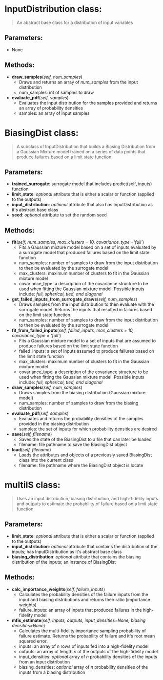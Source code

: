 # InputDistribution class:
> An abstract base class for a distribution of input variables

## Parameters:
* None

## Methods:
* **draw_samples**(*self, num_samples*)
	* Draws and returns an array of *num_samples* from the input distribution
	* num_samples: int of samples to draw
* **evaluate_pdf**(*self, samples*)
	* Evaluates the input distribution for the samples provided and returns an array of probability densities
	* samples: an array of input samples

# BiasingDist class:
> A subclass of InputDistribution that builds a Biasing Distribution from a Gaussian Mixture model trained on a series of data points that produce failures based on a limit state function.

## Parameters:
* **trained_surrogate**: surrogate model that includes predict(self, inputs) function
* **limit_state**: *optional* attribute that is either a scalar or function (applied to the outputs)
* **input_distribution**: *optional* attribute that also has InputDistribution as it's abstract base class
* **seed**: *optional* attribute to set the random seed
## Methods:
* **fit**(*self, num_samples, max_clusters = 10, covariance_type ='full'*)
	* Fits a Gaussian mixture model based on a set of inputs evaluated by a surrogate model that produced failures based on the limit state function
	* num_samples: number of samples to draw from the input distribution to then be evaluated by the surrogate model
	* max_clusters: maximum number of clusters to fit in the Gaussian mixture model
	* covariance_type: a description of the covariance structure to be used when fitting the Gaussian mixture model. Possible inputs include: *full, spherical, tied, and diagonal*
* **get_failed_inputs_from_surrogate_draws**(*self, num_samples*) 
	* Draws samples from the input distribution to then evaluate with the surrogate model. Returns the inputs that resulted in failures based on the limit state function.
	* num_samples: number of samples to draw from the input distribution to then be evaluated by the surrogate model
* **fit_from_failed_inputs**(*self, failed_inputs, max_clusters = 10, covariance_type = 'full'*) 
	* Fits a Gaussian mixture model to a set of inputs that are assumed to produce failures based on the limit state function
	* failed_inputs: a set of inputs assumed to produce failures based on the limit state function
	* max_clusters: maximum number of clusters to fit in the Gaussian mixture model
	* covariance_type: a description of the covariance structure to be used when fitting the Gaussian mixture model. Possible inputs include: *full, spherical, tied, and diagonal*
* **draw_samples**(*self, num_samples*) 
	* Draws samples from the biasing distribution (Gaussian mixture model)
	* num_samples: number of samples to draw from the biasing distribution
* **evaluate_pdf**(*self, samples*) 
	* Evaluates and returns the probability densities of the samples provided in the biasing distribution
	* samples: the set of inputs for which probability densities are desired
* **save**(*self, filename*)
	* Saves the state of the BiasingDist to a file that can later be loaded
	* filename: file pathname to save the BiasingDist object
* **load**(*self, filename*)
	* Loads the attributes and objects of a previously saved BiasingDist class into the current class
	* filename: file pathname where the BiasingDist object is locate
# multiIS class:
> Uses an input distribution, biasing distribution, and high-fidelity inputs and outputs to estimate the probability of failure based on a limit state function
## Parameters:
* **limit_state**: *optional* attribute that is either a scalar or function (applied to the outputs)
* **input_distribution**: *optional* attribute that contains the distribution of the inputs; has InputDistribution as it's abstract base class
* **biasing_distribution**: *optional* attribute that contains the biasing distribution of the inputs; an instance of BiasingDist
## Methods:
* **calc_importance_weights**(*self, failure_inputs*)
	* Calculates the probability densities of the failure inputs from the input and biasing distributions and returns their ratio (importance weights)
	* failure_inputs: an array of inputs that produced failures in the high-fidelity model
* **mfis_estimate**(*self, inputs, outputs, input_densities=None, biasing densities=None*)
	* Calculates the multi-fidelity importance sampling probability of failure estimate. Returns the probability of failure and it's root mean squared error.
	* inputs: an array of *n* rows of inputs fed into a high-fidelity model
	* outputs: an array of length *n* of the outputs of the high-fidelity model
	* input_densities: *optional* array of *n* probability densities of the inputs from an input distribution
	* biasing_densities: *optional* array of *n* probability densities of the inputs from a biasing distribution
